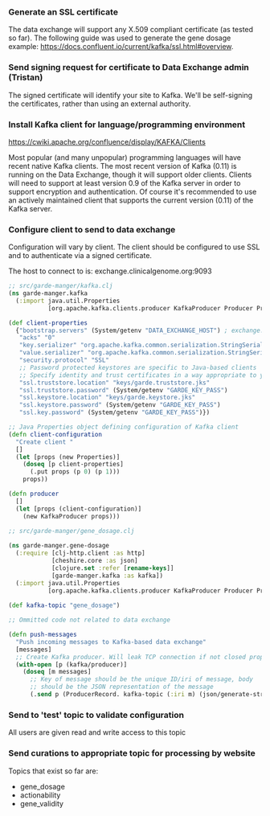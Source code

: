 ### Generate an SSL certificate
The data exchange will support any X.509 compliant certificate (as tested so far). The following guide was used to generate the gene dosage example: https://docs.confluent.io/current/kafka/ssl.html#overview.

### Send signing request for certificate to Data Exchange admin (Tristan)

The signed certificate will identify your site to Kafka. We'll be self-signing the certificates, rather than using an external authority.

### Install Kafka client for language/programming environment

https://cwiki.apache.org/confluence/display/KAFKA/Clients

Most popular (and many unpopular) programming languages will have recent native Kafka clients. The most recent version of Kafka (0.11) is running on the Data Exchange, though it will support older clients. Clients will need to support at least version 0.9 of the Kafka server in order to support encryption and authentication. Of course it's recommended to use an actively maintained client that supports the current version (0.11) of the Kafka server.

### Configure client to send to data exchange

Configuration will vary by client. The client should be configured to use SSL and to authenticate via a signed certificate.

The host to connect to is: exchange.clinicalgenome.org:9093

```clojure
;; src/garde-manger/kafka.clj
(ns garde-manger.kafka
  (:import java.util.Properties
           [org.apache.kafka.clients.producer KafkaProducer Producer ProducerRecord]))

(def client-properties
  {"bootstrap.servers" (System/getenv "DATA_EXCHANGE_HOST") ; exchange.clinicalgenome.org:9093
   "acks" "0"
   "key.serializer" "org.apache.kafka.common.serialization.StringSerializer"
   "value.serializer" "org.apache.kafka.common.serialization.StringSerializer"
   "security.protocol" "SSL"
   ;; Password protected keystores are specific to Java-based clients
   ;; Specify identity and trust certificates in a way appropriate to your client
   "ssl.truststore.location" "keys/garde.truststore.jks"
   "ssl.truststore.password" (System/getenv "GARDE_KEY_PASS")
   "ssl.keystore.location" "keys/garde.keystore.jks"
   "ssl.keystore.password" (System/getenv "GARDE_KEY_PASS")
   "ssl.key.password" (System/getenv "GARDE_KEY_PASS")})

;; Java Properties object defining configuration of Kafka client
(defn client-configuration 
  "Create client "
  []
  (let [props (new Properties)]
    (doseq [p client-properties]
      (.put props (p 0) (p 1)))
    props))

(defn producer
  []
  (let [props (client-configuration)]
    (new KafkaProducer props)))
    
;; src/garde-manger/gene_dosage.clj

(ns garde-manger.gene-dosage
  (:require [clj-http.client :as http]
            [cheshire.core :as json]
            [clojure.set :refer [rename-keys]]
            [garde-manger.kafka :as kafka])
  (:import java.util.Properties
           [org.apache.kafka.clients.producer KafkaProducer Producer ProducerRecord]))
           
(def kafka-topic "gene_dosage")

;; Ommitted code not related to data exchange

(defn push-messages
  "Push incoming messages to Kafka-based data exchange"
  [messages]
  ;; Create Kafka producer. Will leak TCP connection if not closed properly
  (with-open [p (kafka/producer)]
    (doseq [m messages]
      ;; Key of message should be the unique ID/iri of message, body
      ;; should be the JSON representation of the message
      (.send p (ProducerRecord. kafka-topic (:iri m) (json/generate-string m))))))
```

### Send to 'test' topic to validate configuration

All users are given read and write access to this topic

### Send curations to appropriate topic for processing by website

Topics that exist so far are:
* gene_dosage
* actionability
* gene_validity
